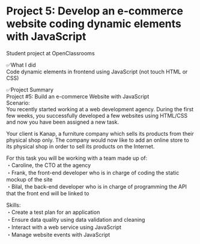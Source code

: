 # Project 5: Develop an e-commerce website coding dynamic elements with JavaScript
Student project at OpenClassrooms

✅What I did<br>
Code dynamic elements in frontend using JavaScript (not touch HTML or CSS)


✅Project Summary<br>
Project #5: Build an e-commerce Website with JavaScript<br>
Scenario:<br>
You recently started working at a web development agency. During the first few weeks, you successfully developed a few websites using HTML/CSS and now you have been assigned a new task.

Your client is Kanap, a furniture company which sells its products from their physical shop only. The company would now like to add an online store to its physical shop in order to sell its products on the Internet.

For this task you will be working with a team made up of:<br>
・Caroline, the CTO at the agency<br>
・Frank, the front-end developer who is in charge of coding the static mockup of the site<br> 
・Bilal, the back-end developer who is in charge of programming the API that the front end will be linked to

Skills:<br>
・Create a test plan for an application<br>
・Ensure data quality using data validation and cleaning<br>
・Interact with a web service using JavaScript<br>
・Manage website events with JavaScript<br>